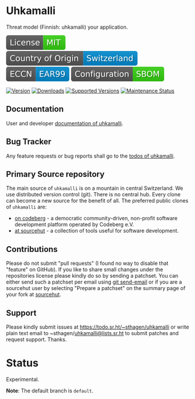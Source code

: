 # Uhkamalli

Threat model (Finnish: uhkamalli) your application.

[![License](docs/badges/license-spdx-mit.svg)](https://git.sr.ht/~sthagen/uhkamalli/tree/default/item/LICENSE)
[![Country of Origin](docs/badges/country-of-origin-name-switzerland-neutral.svg)](https://git.sr.ht/~sthagen/uhkamalli/tree/default/item/COUNTRY-OF-ORIGIN)
[![Export Classification Control Number (ECCN)](docs/badges/export-control-classification-number_eccn-ear99-neutral.svg)](https://git.sr.ht/~sthagen/uhkamalli/tree/default/item/EXPORT-CONTROL-CLASSIFICATION-NUMBER)
[![Configuration](docs/badges/configuration-sbom.svg)](https://git.sr.ht/~sthagen/uhkamalli/tree/default/item/docs/third-party/README.md)

[![Version](https://img.shields.io/pypi/v/uhkamalli.svg?style=flat)](https://pypi.python.org/pypi/uhkamalli/)
[![Downloads](https://static.pepy.tech/badge/uhkamalli/month)](https://pepy.tech/project/uhkamalli)
[![Supported Versions](https://img.shields.io/pypi/pyversions/uhkamalli.svg?style=flat)](https://pypi.python.org/pypi/uhkamalli/)
[![Maintenance Status](https://img.shields.io/github/commit-activity/y/sthagen/uhkamalli.svg?style=flat)](https://git.sr.ht/~sthagen/uhkamalli/log)

## Documentation

User and developer [documentation of uhkamalli](https://codes.dilettant.life/docs/uhkamalli).

## Bug Tracker

Any feature requests or bug reports shall go to the [todos of uhkamalli](https://todo.sr.ht/~sthagen/uhkamalli).

## Primary Source repository

The main source of `uhkamalli` is on a mountain in central Switzerland.
We use distributed version control (git).
There is no central hub.
Every clone can become a new source for the benefit of all.
The preferred public clones of `uhkamalli` are:

* [on codeberg](https://codeberg.org/sthagen/uhkamalli) - a democratic community-driven, non-profit software development platform operated by Codeberg e.V.
* [at sourcehut](https://git.sr.ht/~sthagen/uhkamalli) - a collection of tools useful for software development.

## Contributions

Please do not submit "pull requests" (I found no way to disable that "feature" on GitHub).
If you like to share small changes under the repositories license please kindly do so by sending a patchset.
You can either send such a patchset per email using [git send-email](https://git-send-email.io) or 
if you are a sourcehut user by selecting "Prepare a patchset" on the summary page of your fork at [sourcehut](https://git.sr.ht/).

## Support

Please kindly submit issues at https://todo.sr.ht/~sthagen/uhkamalli or write plain text email to ~sthagen/uhkamalli@lists.sr.ht to submit patches and request support. Thanks.

# Status

Experimental.

**Note**: The default branch is `default`. 
